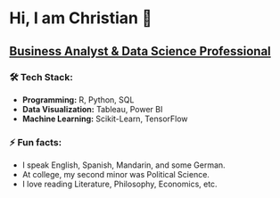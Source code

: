 <h1>Hi, I am Christian 👋</h1>
<h2><a href="https://www.linkedin.com/in/christianlg/">Business Analyst & Data Science Professional</a></h2>

<h3>🛠️ Tech Stack:</h3>
<ul>
  <li><strong>Programming:</strong> R, Python, SQL</li>
  <li><strong>Data Visualization:</strong> Tableau, Power BI</li>
  <li><strong>Machine Learning:</strong> Scikit-Learn, TensorFlow</li>
</ul>

<h3>⚡ Fun facts:</h3>
<ul>
  <li>I speak English, Spanish, Mandarin, and some German.</li>
  <li>At college, my second minor was Political Science.</li>
  <li>I love reading Literature, Philosophy, Economics, etc.</li>
</ul>

<!--
**ChristianLG2/ChristianLG2** is a ✨ _special_ ✨ repository because its `README.md` (this file) appears on your GitHub profile.

Here are some ideas to get you started:

- 🔭 I’m currently working on ...
- 🌱 I’m currently learning ...
- 👯 I’m looking to collaborate on ...
- 🤔 I’m looking for help with ...
- 💬 Ask me about ...
- 📫 How to reach me: ...
- 😄 Pronouns: ...
- ⚡ Fun fact: ...
-->
